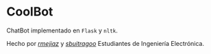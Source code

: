 # CoolBot

ChatBot implementado en `Flask` y `nltk`.

Hecho por [_rmejiaz_](https://github.com/Rmejiaz) y [_sbuitragoo_](https://github.com/sbuitragoo) Estudiantes de Ingeniería Electrónica.